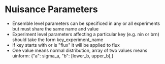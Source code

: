 # Nuisance Parameters
- Ensemble level parameters can be specificed in any or all experiments but must share the same name and value
- Experiment level parameters affecting a particular key (e.g. nin or brn) should take the form key_experiment_name
- If key starts with or is "flux" it will be applied to flux
- One value means normal distribution, array of two values means uinform:
        {"a": sigma_a,
        "b": [lower_b, upper_b],}